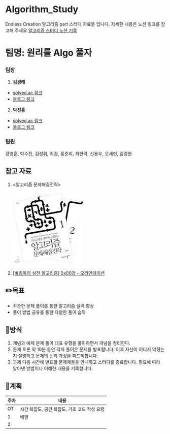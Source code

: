 # Algorithm_Study
Endless Creation 알고리즘 part 스터디 자료들 입니다. 자세한 내용은 노션 링크를 참고해 주세요
[알고리즘 스터디 노션 기록](https://www.notion.so/3c5902e9697045a29f3ee08e20bbc236?pvs=4)

# 팀명: 원리를 Algo 풀자
### 팀장
1.  **김경태**
- [solved.ac 링크](https://solved.ac/profile/kimgt0128) 
- [블로그 링크](https://wondrous-developer.tistory.com/) 
2. **박진홍**
- [solved.ac 링크](https://solved.ac/profile/com5942)
- [블로그 링크](https://jiinhong.github.io/)
### 팀원
 강영훈, 박수진, 김성휘, 최강, 홍준희, 최현락, 신용우, 오세현, 김강현


## 참고 자료

1. <알고리즘 문제해결전략>

    ![Untitled](./readme_images/book1.jpg)



2. [[바킹독의 실전 알고리즘] 0x00강 - 오리엔테이션](https://www.youtube.com/watch?v=LcOIobH7ues&list=PLtqbFd2VIQv4O6D6l9HcD732hdrnYb6CY)


## ✏️목표

- 꾸준한 문제 풀이를 통한 알고리즘 실력 향상
- 풀이 방법 공유를 통한 다양한 풀이 습득

## 📎방식

1. 개념과 예제 문제 풀이
대표 유형을 풀이하면서 개념을 정리한다.
2. 문제 토론
약 10분 동안 각자 풀어온 문제를 발표합니다. 이후 자신이 어디서 막혔는지 설명하고 문제의 논리 과정을 피드백합니다. 
3. 과제
다음 시간에 발표할 문제제들을 안내하고 스터디를 종료합니다.
필요에 따라 알아낸 방법이나 이해한 내용을 기록합니다.

## 📝계획

| 주차 | 내용 |
| -- | -- |
|OT | 시간 복잡도, 공간 복잡도, 기초 코드 작성 요령
|1 | 배열
|2 | 

